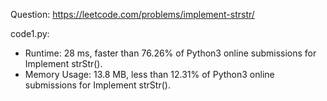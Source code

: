 Question: https://leetcode.com/problems/implement-strstr/

code1.py:
* Runtime: 28 ms, faster than 76.26% of Python3 online submissions for Implement strStr().
* Memory Usage: 13.8 MB, less than 12.31% of Python3 online submissions for Implement strStr().